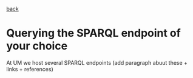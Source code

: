 [back](../README.md) 
# Querying the SPARQL endpoint of your choice

At UM we host several SPARQL endpoints 
(add paragraph abuut these + links + references)


